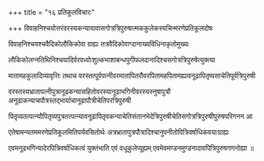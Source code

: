 +++
title = "१६ प्रतिकूलविचारः"

+++
विवाहनिश्चयोत्तरंवरस्यकन्यायावासगोत्रत्रिपुरुषात्मककुलेकस्यचिन्मरणेप्रतिकूलदोषः

विवाहनिश्चयश्चवैदिकोलौकिकोवा ग्राह्यः तत्रवैदिकोवाग्दानाख्यविधिनाकृतोमुख्यः

लौकिकोलग्नतिथिनिश्चयादिर्वरवध्वोःशुल्कभाशाबन्धपुगीफलदानादिश्चसगोत्रत्रिपुरुषेत्युक्त्या

मातामहकुलादिव्यावृत्तिः तथाच वरस्तत्पूर्वपत्नीवरमातापितरौवरपितामहपितामह्यावनूढापितृष्वसाचेतिपूर्वत्रिपुरुषी

वरस्तस्यभ्रातापत्नीपुत्रानूढकन्यासहितोवरस्यानूढाभगिनीवरस्यस्नुषापुत्रौ अनूढाकन्याचपौत्रस्तद्भार्याचानूढापौत्रीचेतिपरत्रिपुरुषी

पितृव्यतत्पत्न्यौपितृव्यपुत्रतत्पत्न्यावनूढापितृवकन्याचेतिसंतानभेदेत्रिपुरुषीचेतिसगोत्रत्रिपुरुषीपुरुषपरिगनन आ

एतेषामन्यतममरणेप्रतिकूलमितिपर्यवसितोर्थः अत्रभ्रातापुत्रपौत्रादिश्चानुपनीतोपित्रिवर्षाधिकवयाःग्राह्यः

एवमनूढभगिन्यादेरपित्रिवर्षाधिकत्वं युक्तंभाति एवं वधूकुलेप्यूह्यम् एवमेवमण्डनमुण्डनादावपित्रिपुरुषगणनोह्या ॥
